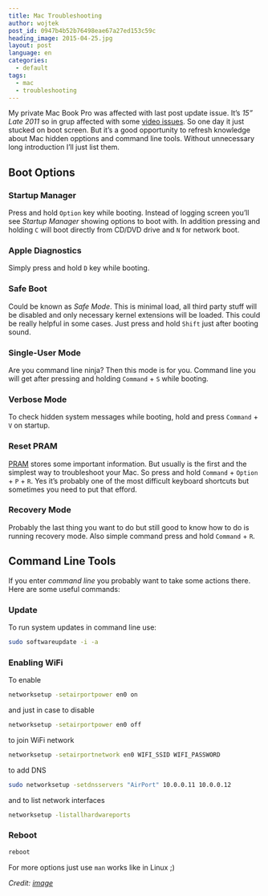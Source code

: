 ```yaml
---
title: Mac Troubleshooting
author: wojtek
post_id: 0947b4b52b76498eae67a27ed153c59c
heading_image: 2015-04-25.jpg
layout: post
language: en
categories:
  - default
tags:
  - mac
  - troubleshooting
---
```

My private Mac Book Pro was affected with last post update issue. It’s *15” Late 2011* so in grup affected with some [video issues](https://www.apple.com/support/macbookpro-videoissues/). So one day it just stucked on boot screen. But it’s a good opportunity to refresh knowledge about Mac hidden opptions and command line tools. Without unnecessary long introduction I’ll just list them.

## Boot Options

### Startup Manager
Press and hold `Option` key while booting. Instead of logging screen you’ll see *Startup Manager* showing options to boot with. In addition pressing and holding `C` will boot directly from CD/DVD drive and `N` for network boot.

### Apple Diagnostics
Simply press and hold `D` key while booting.

### Safe Boot
Could be known as *Safe Mode*. This is minimal load, all third party stuff will be disabled and only necessary kernel extensions will be loaded. This could be really helpful in some cases. Just press and hold `Shift` just after booting sound.

### Single-User Mode
Are you command line ninja? Then this mode is for you. Command line you will get after pressing and holding `Command` + `S` while booting.

### Verbose Mode
To check hidden system messages while booting, hold and press `Command` + `V` on startup.

### Reset PRAM
[PRAM](https://support.apple.com/kb/PH14222?locale=en_US&viewlocale=en_US) stores some important information. But usually is the first and the simplest way to troubleshoot your Mac. So press and hold `Command` + `Option` + `P` + `R`. Yes it’s probably one of the most difficult keyboard shortcuts but sometimes you need to put that efford.

### Recovery Mode
Probably the last thing you want to do but still good to know how to do is running recovery mode. Also simple command press and hold `Command` + `R`.

## Command Line Tools
If you enter *command line* you probably want to take some actions there. Here are some useful commands:

### Update
To run system updates in command line use:

```bash
sudo softwareupdate -i -a
```

### Enabling WiFi
To enable

```bash
networksetup -setairportpower en0 on
```
and just in case to disable

```bash
networksetup -setairportpower en0 off

```
to join WiFi network

```bash
networksetup -setairportnetwork en0 WIFI_SSID WIFI_PASSWORD
```
to add DNS

```bash
sudo networksetup -setdnsservers "AirPort" 10.0.0.11 10.0.0.12
```
and to list network interfaces

```bash
networksetup -listallhardwareports
```

### Reboot
```bash
reboot
```

For more options just use `man` works like in Linux ;)

*Credit: [image](https://www.flickr.com/photos/luderbrus/268023647/in/photostream/)*
